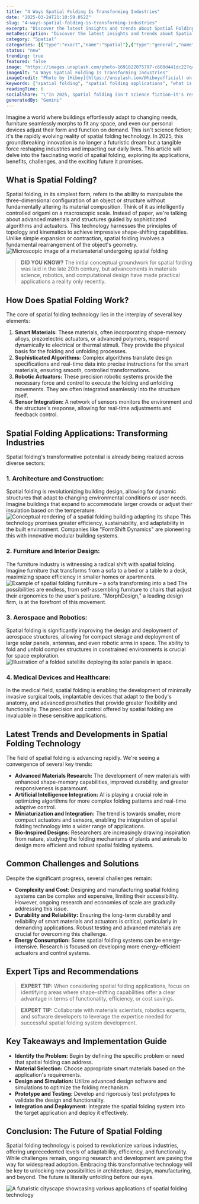 ```yaml
---
title: "4 Ways Spatial Folding Is Transforming Industries"
date: "2025-03-24T21:10:59.052Z"
slug: "4-ways-spatial-folding-is-transforming-industries"
excerpt: "Discover the latest insights and trends about Spatial Folding. This comprehensive guide covers everything you need to know about Spatial Folding in 2025."
metaDescription: "Discover the latest insights and trends about Spatial Folding. This comprehensive guide covers everything you need to know about Spatial Folding in 2025."
category: "Spatial"
categories: [{"type":"exact","name":"Spatial"},{"type":"general","name":"Engineering"},{"type":"medium","name":"Robotics"},{"type":"specific","name":"Mechanism Design"},{"type":"niche","name":"Kinematic Synthesis"}]
status: "new"
trending: true
featured: false
image: "https://images.unsplash.com/photo-1691822075797-c608d441dc22?q=85&w=1200&fit=max&fm=webp&auto=compress"
imageAlt: "4 Ways Spatial Folding Is Transforming Industries"
imageCredit: "Photo by [Hiboy](https://unsplash.com/@hiboyofficial) on Unsplash"
keywords: ["spatial folding", "spatial folding applications", "what is spatial folding", "spatial folding technology", "spatial folding in architecture", "spatial folding design examples", "buy spatial folding furniture", "spatial folding software", "how does spatial folding work", "spatial folding benefits"]
readingTime: 6
socialShare: "\"In 2025, spatial folding isn't science fiction—it's reshaping our world, from self-assembling furniture to buildings that adapt to the weather.  Prepare for a future where form follows function in entirely new ways!\""
generatedBy: "Gemini"
---
```




Imagine a world where buildings effortlessly adapt to changing needs, furniture seamlessly morphs to fit any space, and even our personal devices adjust their form and function on demand.  This isn't science fiction; it's the rapidly evolving reality of spatial folding technology.  In 2025, this groundbreaking innovation is no longer a futuristic dream but a tangible force reshaping industries and impacting our daily lives.  This article will delve into the fascinating world of spatial folding, exploring its applications, benefits, challenges, and the exciting future it promises.

## What is Spatial Folding?

Spatial folding, in its simplest form, refers to the ability to manipulate the three-dimensional configuration of an object or structure without fundamentally altering its material composition.  Think of it as intelligently controlled origami on a macroscopic scale.  Instead of paper, we're talking about advanced materials and structures guided by sophisticated algorithms and actuators.  This technology harnesses the principles of topology and kinematics to achieve impressive shape-shifting capabilities.  Unlike simple expansion or contraction, spatial folding involves a fundamental rearrangement of the object's geometry. ![Microscopic image of a metamaterial undergoing spatial folding](https://images.unsplash.com/photo-1597566833495-e4ad471783ec?q=85&w=1200&fit=max&fm=webp&auto=compress)

> **DID YOU KNOW?** The initial conceptual groundwork for spatial folding was laid in the late 20th century, but advancements in materials science, robotics, and computational design have made practical applications a reality only recently.

## How Does Spatial Folding Work?

The core of spatial folding technology lies in the interplay of several key elements:

1. **Smart Materials:**  These materials, often incorporating shape-memory alloys, piezoelectric actuators, or advanced polymers, respond dynamically to electrical or thermal stimuli.  They provide the physical basis for the folding and unfolding processes.
2. **Sophisticated Algorithms:** Complex algorithms translate design specifications and real-time data into precise instructions for the smart materials, ensuring smooth, controlled transformations.
3. **Robotic Actuators:** These precision robotic systems provide the necessary force and control to execute the folding and unfolding movements.  They are often integrated seamlessly into the structure itself.
4. **Sensor Integration:** A network of sensors monitors the environment and the structure's response, allowing for real-time adjustments and feedback control.

## Spatial Folding Applications: Transforming Industries

Spatial folding's transformative potential is already being realized across diverse sectors:

### 1. Architecture and Construction:

Spatial folding is revolutionizing building design, allowing for dynamic structures that adapt to changing environmental conditions or user needs.  Imagine buildings that expand to accommodate larger crowds or adjust their insulation based on the temperature.  ![Conceptual rendering of a spatial folding building adapting its shape](https://images.unsplash.com/photo-1666608603820-61bf585cf70a?q=85&w=1200&fit=max&fm=webp&auto=compress)  This technology promises greater efficiency, sustainability, and adaptability in the built environment.  Companies like "FormShift Dynamics" are pioneering this with innovative modular building systems.

### 2. Furniture and Interior Design:

The furniture industry is witnessing a radical shift with spatial folding.  Imagine furniture that transforms from a sofa to a bed or a table to a desk, maximizing space efficiency in smaller homes or apartments.  ![Example of spatial folding furniture – a sofa transforming into a bed](https://images.unsplash.com/photo-1515100122522-6efd24d7d218?q=85&w=1200&fit=max&fm=webp&auto=compress)  The possibilities are endless, from self-assembling furniture to chairs that adjust their ergonomics to the user's posture.  "MorphDesign," a leading design firm, is at the forefront of this movement.

### 3. Aerospace and Robotics:

Spatial folding is significantly improving the design and deployment of aerospace structures, allowing for compact storage and deployment of large solar panels, antennas, and even robotic arms in space.  The ability to fold and unfold complex structures in constrained environments is crucial for space exploration. ![Illustration of a folded satellite deploying its solar panels in space](https://images.unsplash.com/photo-1615742708220-e35f32936bd1?q=85&w=1200&fit=max&fm=webp&auto=compress).

### 4. Medical Devices and Healthcare:

In the medical field, spatial folding is enabling the development of minimally invasive surgical tools, implantable devices that adapt to the body's anatomy, and advanced prosthetics that provide greater flexibility and functionality.  The precision and control offered by spatial folding are invaluable in these sensitive applications.

## Latest Trends and Developments in Spatial Folding Technology

The field of spatial folding is advancing rapidly.  We're seeing a convergence of several key trends:

* **Advanced Materials Research:**  The development of new materials with enhanced shape-memory capabilities, improved durability, and greater responsiveness is paramount.
* **Artificial Intelligence Integration:** AI is playing a crucial role in optimizing algorithms for more complex folding patterns and real-time adaptive control.
* **Miniaturization and Integration:**  The trend is towards smaller, more compact actuators and sensors, enabling the integration of spatial folding technology into a wider range of applications.
* **Bio-Inspired Designs:**  Researchers are increasingly drawing inspiration from nature, studying the folding mechanisms of plants and animals to design more efficient and robust spatial folding systems.

## Common Challenges and Solutions

Despite the significant progress, several challenges remain:

* **Complexity and Cost:**  Designing and manufacturing spatial folding systems can be complex and expensive, limiting their accessibility.  However, ongoing research and economies of scale are gradually addressing this issue.
* **Durability and Reliability:**  Ensuring the long-term durability and reliability of smart materials and actuators is critical, particularly in demanding applications.  Robust testing and advanced materials are crucial for overcoming this challenge.
* **Energy Consumption:**  Some spatial folding systems can be energy-intensive.  Research is focused on developing more energy-efficient actuators and control systems.

## Expert Tips and Recommendations

> **EXPERT TIP:**  When considering spatial folding applications, focus on identifying areas where shape-shifting capabilities offer a clear advantage in terms of functionality, efficiency, or cost savings.

> **EXPERT TIP:**  Collaborate with materials scientists, robotics experts, and software developers to leverage the expertise needed for successful spatial folding system development.

## Key Takeaways and Implementation Guide

* **Identify the Problem:**  Begin by defining the specific problem or need that spatial folding can address.
* **Material Selection:** Choose appropriate smart materials based on the application's requirements.
* **Design and Simulation:**  Utilize advanced design software and simulations to optimize the folding mechanism.
* **Prototype and Testing:**  Develop and rigorously test prototypes to validate the design and functionality.
* **Integration and Deployment:**  Integrate the spatial folding system into the target application and deploy it effectively.

## Conclusion: The Future of Spatial Folding

Spatial folding technology is poised to revolutionize various industries, offering unprecedented levels of adaptability, efficiency, and functionality.  While challenges remain, ongoing research and development are paving the way for widespread adoption.  Embracing this transformative technology will be key to unlocking new possibilities in architecture, design, manufacturing, and beyond.  The future is literally unfolding before our eyes.

![A futuristic cityscape showcasing various applications of spatial folding technology](https://images.unsplash.com/photo-1691822075797-c608d441dc22?q=85&w=1200&fit=max&fm=webp&auto=compress)
